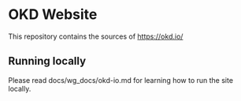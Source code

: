 # OKD Website

This repository contains the sources of https://okd.io/

## Running locally

Please read docs/wg_docs/okd-io.md for learning how to run the site locally.
